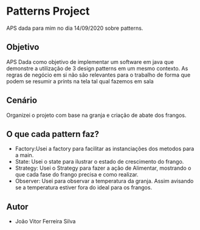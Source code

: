 # Patterns Project

APS dada para mim no dia 14/09/2020 sobre patterns.


## Objetivo

APS Dada como objetivo de implementar um software em java que demonstre a utilização de 3 design patterns em um mesmo contexto. As regras de negócio em si não são relevantes para o trabalho de forma que podem se resumir a prints na tela tal qual fazemos em sala


## Cenário

Organizei o projeto com base na granja e criação de abate dos frangos.

## O que cada pattern faz?

* Factory:Usei a factory para facilitar as instanciações dos metodos para a main.
* State: Usei o state para ilustrar o estado de crescimento do frango.
* Strategy: Usei o Strategy para fazer a ação de Alimentar, mostrando o que cada fase do frango precisa e como realizar. 
* Observer: Usei para observar a temperatura da granja. Assim avisando se a temperatura estiver fora do ideal para os frangos.

## Autor

* João Vitor Ferreira Silva
